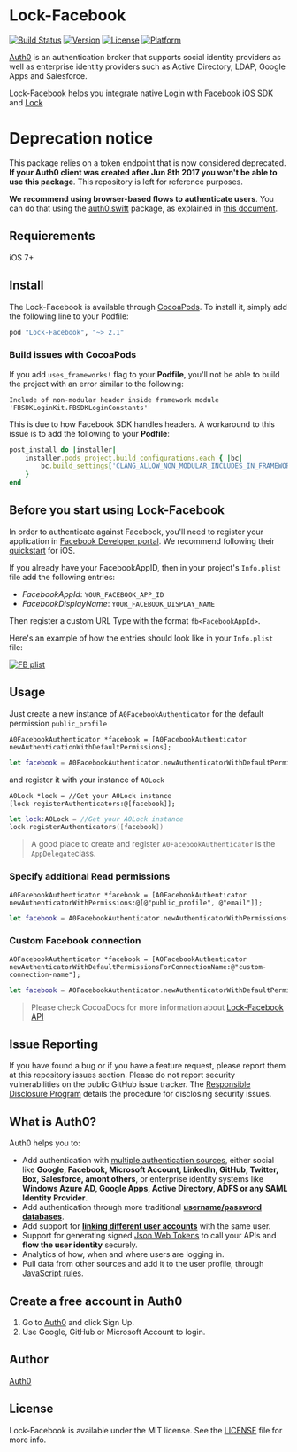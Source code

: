 # Lock-Facebook

[![Build Status](https://travis-ci.org/auth0/Lock-Facebook.iOS.svg?branch=master)](https://travis-ci.org/auth0/Lock-Facebook.iOS)
[![Version](https://img.shields.io/cocoapods/v/Lock-Facebook.svg?style=flat)](http://cocoadocs.org/docsets/Lock-Facebook)
[![License](https://img.shields.io/cocoapods/l/Lock-Facebook.svg?style=flat)](http://cocoadocs.org/docsets/Lock-Facebook)
[![Platform](https://img.shields.io/cocoapods/p/Lock-Facebook.svg?style=flat)](http://cocoadocs.org/docsets/Lock-Facebook)

[Auth0](https://auth0.com) is an authentication broker that supports social identity providers as well as enterprise identity providers such as Active Directory, LDAP, Google Apps and Salesforce.

Lock-Facebook helps you integrate native Login with [Facebook iOS SDK](https://github.com/facebook/facebook-ios-sdk) and [Lock](https://auth0.com/lock)

# Deprecation notice

This package relies on a token endpoint that is now considered deprecated. **If your Auth0 client was created after Jun 8th 2017 you won't be able to use this package**. This repository is left for reference purposes.

**We recommend using browser-based flows to authenticate users**. You can do that using the [auth0.swift](https://github.com/auth0/Auth0.swift#authentication-with-hosted-login-page-ios-only) package, as explained in [this document](https://auth0.com/docs/libraries/auth0-swift).

## Requierements

iOS 7+

## Install

The Lock-Facebook is available through [CocoaPods](http://cocoapods.org). To install it, simply add the following line to your Podfile:

```ruby
pod "Lock-Facebook", "~> 2.1"
```

### Build issues with CocoaPods

If you add `uses_frameworks!` flag to your **Podfile**, you'll not be able to build the project with an error similar to the following:

```
Include of non-modular header inside framework module 'FBSDKLoginKit.FBSDKLoginConstants'
```

This is due to how Facebook SDK handles headers. A workaround to this issue is to add the following to your **Podfile**:

```ruby
post_install do |installer|
    installer.pods_project.build_configurations.each { |bc|
        bc.build_settings['CLANG_ALLOW_NON_MODULAR_INCLUDES_IN_FRAMEWORK_MODULES'] = 'YES'
    }
end
```

## Before you start using Lock-Facebook

In order to authenticate against Facebook, you'll need to register your application in [Facebook Developer portal](https://developers.facebook.com). We recommend following their [quickstart](https://developers.facebook.com/quickstarts/?platform=ios) for iOS.

If you already have your FacebookAppID, then in your project's `Info.plist` file add the following entries:

* _FacebookAppId_: `YOUR_FACEBOOK_APP_ID`
* _FacebookDisplayName_: `YOUR_FACEBOOK_DISPLAY_NAME`

Then register a custom URL Type with the format `fb<FacebookAppId>`.

Here's an example of how the entries should look like in your `Info.plist` file:

[![FB plist](https://cloudup.com/cYOWHbPp8K4+)](http://auth0.com)

## Usage

Just create a new instance of `A0FacebookAuthenticator` for the default permission `public_profile`

```objc
A0FacebookAuthenticator *facebook = [A0FacebookAuthenticator newAuthenticationWithDefaultPermissions];
```

```swift
let facebook = A0FacebookAuthenticator.newAuthenticatorWithDefaultPermissions()
```

and register it with your instance of `A0Lock`

```objc
A0Lock *lock = //Get your A0Lock instance
[lock registerAuthenticators:@[facebook]];
```

```swift
let lock:A0Lock = //Get your A0Lock instance
lock.registerAuthenticators([facebook])
```
> A good place to create and register `A0FacebookAuthenticator` is the `AppDelegate`class.

### Specify additional **Read** permissions

```objc
A0FacebookAuthenticator *facebook = [A0FacebookAuthenticator newAuthenticatorWithPermissions:@[@"public_profile", @"email"]];
```
```swift
let facebook = A0FacebookAuthenticator.newAuthenticatorWithPermissions(["public_profile", "email"])
```

### Custom Facebook connection

```objc
A0FacebookAuthenticator *facebook = [A0FacebookAuthenticator newAuthenticatorWithDefaultPermissionsForConnectionName:@"custom-connection-name"];
```
```swift
let facebook = A0FacebookAuthenticator.newAuthenticatorWithDefaultPermissionsForConnectionName("custom-connection-name")
```
> Please check CocoaDocs for more information about [Lock-Facebook API](http://cocoadocs.org/docsets/Lock-Facebook)

## Issue Reporting

If you have found a bug or if you have a feature request, please report them at this repository issues section. Please do not report security vulnerabilities on the public GitHub issue tracker. The [Responsible Disclosure Program](https://auth0.com/whitehat) details the procedure for disclosing security issues.

## What is Auth0?

Auth0 helps you to:

* Add authentication with [multiple authentication sources](https://docs.auth0.com/identityproviders), either social like **Google, Facebook, Microsoft Account, LinkedIn, GitHub, Twitter, Box, Salesforce, amont others**, or enterprise identity systems like **Windows Azure AD, Google Apps, Active Directory, ADFS or any SAML Identity Provider**.
* Add authentication through more traditional **[username/password databases](https://docs.auth0.com/mysql-connection-tutorial)**.
* Add support for **[linking different user accounts](https://docs.auth0.com/link-accounts)** with the same user.
* Support for generating signed [Json Web Tokens](https://docs.auth0.com/jwt) to call your APIs and **flow the user identity** securely.
* Analytics of how, when and where users are logging in.
* Pull data from other sources and add it to the user profile, through [JavaScript rules](https://docs.auth0.com/rules).

## Create a free account in Auth0

1. Go to [Auth0](https://auth0.com) and click Sign Up.
2. Use Google, GitHub or Microsoft Account to login.

## Author

[Auth0](auth0.com)

## License

Lock-Facebook is available under the MIT license. See the [LICENSE](LICENSE) file for more info.
